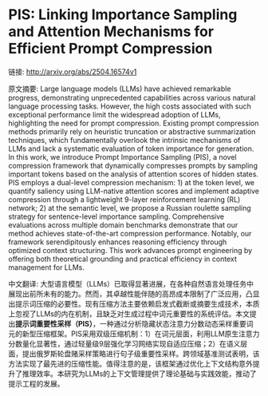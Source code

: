 # PIS: Linking Importance Sampling and Attention Mechanisms for Efficient Prompt Compression

链接: http://arxiv.org/abs/2504.16574v1

原文摘要:
Large language models (LLMs) have achieved remarkable progress, demonstrating
unprecedented capabilities across various natural language processing tasks.
However, the high costs associated with such exceptional performance limit the
widespread adoption of LLMs, highlighting the need for prompt compression.
Existing prompt compression methods primarily rely on heuristic truncation or
abstractive summarization techniques, which fundamentally overlook the
intrinsic mechanisms of LLMs and lack a systematic evaluation of token
importance for generation. In this work, we introduce Prompt Importance
Sampling (PIS), a novel compression framework that dynamically compresses
prompts by sampling important tokens based on the analysis of attention scores
of hidden states. PIS employs a dual-level compression mechanism: 1) at the
token level, we quantify saliency using LLM-native attention scores and
implement adaptive compression through a lightweight 9-layer reinforcement
learning (RL) network; 2) at the semantic level, we propose a Russian roulette
sampling strategy for sentence-level importance sampling. Comprehensive
evaluations across multiple domain benchmarks demonstrate that our method
achieves state-of-the-art compression performance. Notably, our framework
serendipitously enhances reasoning efficiency through optimized context
structuring. This work advances prompt engineering by offering both theoretical
grounding and practical efficiency in context management for LLMs.

中文翻译:
大型语言模型（LLMs）已取得显著进展，在各种自然语言处理任务中展现出前所未有的能力。然而，其卓越性能伴随的高昂成本限制了广泛应用，凸显出提示词压缩的必要性。现有压缩方法主要依赖启发式截断或摘要生成技术，本质上忽视了LLMs的内在机制，且缺乏对生成过程中词元重要性的系统评估。本文提出**提示词重要性采样（PIS）**，一种通过分析隐藏状态注意力分数动态采样重要词元的新型压缩框架。PIS采用双级压缩机制：1）在词元层面，利用LLM原生注意力分数量化显著性，通过轻量级9层强化学习网络实现自适应压缩；2）在语义层面，提出俄罗斯轮盘赌采样策略进行句子级重要性采样。跨领域基准测试表明，该方法实现了最先进的压缩性能。值得注意的是，该框架通过优化上下文结构意外提升了推理效率。本研究为LLMs的上下文管理提供了理论基础与实践效能，推动了提示工程的发展。
